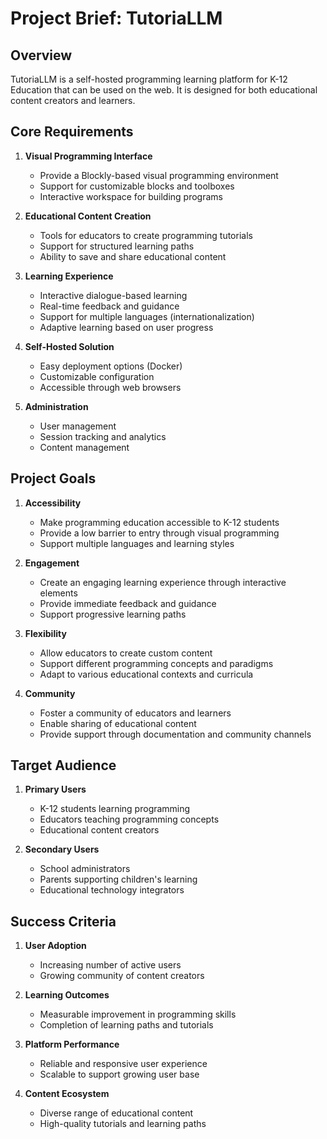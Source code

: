 # Project Brief: TutoriaLLM

## Overview
TutoriaLLM is a self-hosted programming learning platform for K-12 Education that can be used on the web. It is designed for both educational content creators and learners.

## Core Requirements

1. **Visual Programming Interface**
   - Provide a Blockly-based visual programming environment
   - Support for customizable blocks and toolboxes
   - Interactive workspace for building programs

2. **Educational Content Creation**
   - Tools for educators to create programming tutorials
   - Support for structured learning paths
   - Ability to save and share educational content

3. **Learning Experience**
   - Interactive dialogue-based learning
   - Real-time feedback and guidance
   - Support for multiple languages (internationalization)
   - Adaptive learning based on user progress

4. **Self-Hosted Solution**
   - Easy deployment options (Docker)
   - Customizable configuration
   - Accessible through web browsers

5. **Administration**
   - User management
   - Session tracking and analytics
   - Content management

## Project Goals

1. **Accessibility**
   - Make programming education accessible to K-12 students
   - Provide a low barrier to entry through visual programming
   - Support multiple languages and learning styles

2. **Engagement**
   - Create an engaging learning experience through interactive elements
   - Provide immediate feedback and guidance
   - Support progressive learning paths

3. **Flexibility**
   - Allow educators to create custom content
   - Support different programming concepts and paradigms
   - Adapt to various educational contexts and curricula

4. **Community**
   - Foster a community of educators and learners
   - Enable sharing of educational content
   - Provide support through documentation and community channels

## Target Audience

1. **Primary Users**
   - K-12 students learning programming
   - Educators teaching programming concepts
   - Educational content creators

2. **Secondary Users**
   - School administrators
   - Parents supporting children's learning
   - Educational technology integrators

## Success Criteria

1. **User Adoption**
   - Increasing number of active users
   - Growing community of content creators

2. **Learning Outcomes**
   - Measurable improvement in programming skills
   - Completion of learning paths and tutorials

3. **Platform Performance**
   - Reliable and responsive user experience
   - Scalable to support growing user base

4. **Content Ecosystem**
   - Diverse range of educational content
   - High-quality tutorials and learning paths
